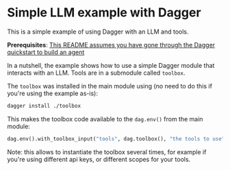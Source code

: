 # Simple LLM example with Dagger

This is a simple example of using Dagger with an LLM and tools.

**Prerequisites**: [This README assumes you have gone through the Dagger quickstart to build an agent](https://docs.dagger.io/quickstart/agent)

In a nutshell, the example shows how to use a simple Dagger module that interacts with an LLM. Tools are in a submodule called `toolbox`.

The `toolbox` was installed in the main module using (no need to do this if you're using the example as-is):

```bash
dagger install ./toolbox
```

This makes the toolbox code available to the `dag.env()` from the main module:

```python
dag.env().with_toolbox_input("tools", dag.toolbox(), "the tools to use")
```

Note: this allows to instantiate the toolbox several times, for example if you're using different api keys, or different scopes for your tools.
